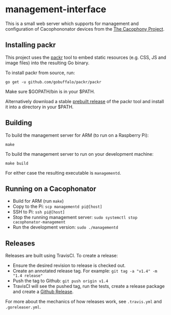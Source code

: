 # management-interface

This is a small web server which supports for management and
configuration of Cacophononator devices from the [The Cacophony
Project](https://cacophony.org.nz).

## Installing packr

This project uses the [packr](https://github.com/gobuffalo/packr) tool
to embed static resources (e.g. CSS, JS and image files) into the
resulting Go binary.

To install packr from source, run:
```
go get -u github.com/gobuffalo/packr/packr
```

Make sure $GOPATH/bin is in your $PATH.

Alternatively download a stable [prebuilt
release](https://github.com/gobuffalo/packr/releases) of the packr
tool and install it into a directory in your $PATH.

## Building

To build the management server for ARM (to run on a Raspberry Pi):
```
make
```

To build the management server to run on your development machine:
```
make build
```

For either case the resulting executable is `managementd`.

## Running on a Cacophonator

* Build for ARM (run `make`)
* Copy to the Pi: `scp managementd pi@[host]`
* SSH to Pi: `ssh pi@[host]`
* Stop the running management server: `sudo systemctl stop cacophonator-management`
* Run the development version: `sudo ./managementd`

## Releases

Releases are built using TravisCI. To create a release:

* Ensure the desired revision to release is checked out.
* Create an annotated release tag. For example: `git tag -a "v1.4" -m "1.4 release"`
* Push the tag to Github: `git push origin v1.4`
* TravisCI will see the pushed tag, run the tests, create a release package and create a
  [Github Release](https://github.com/TheCacophonyProject/management-interface/releases).

For more about the mechanics of how releases work, see `.travis.yml` and `.goreleaser.yml`.
